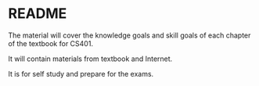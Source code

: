 # README

The material will cover the knowledge goals and skill goals of each chapter of the textbook for CS401.

It will contain materials from textbook and Internet.

It is for self study and prepare for the exams.

